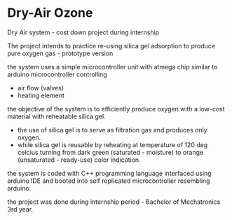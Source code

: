 # Dry-Air Ozone
Dry Air system - cost down project during internship


The project intends to practice re-using silica gel adsorption to produce pure oxygen gas - prototype version 

the system uses a simple microcontroller unit with atmega chip similar to arduino microcontroller controlling 
- air flow (valves)
- heating element 

the objective of the system is to efficiently produce oxygen with a low-cost material with reheatable silica gel. 
- the use of silica gel is to serve as filtration gas and produces only oxygen.
- while silica gel is reusable by reheating at temperature of 120 deg celcius turning from dark green (saturated - moisture) to orange (unsaturated - ready-use) color indication. 

the system is coded with C++ programming language interfaced using arduino IDE and booted into self replicated microcontroller resembling arduino. 

the project was done during internship period - Bachelor of Mechatronics 3rd year.
